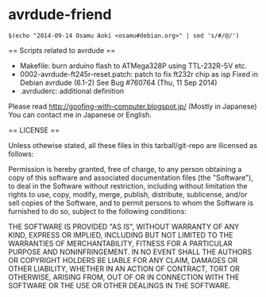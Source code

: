 avrdude-friend
==============

    $(echo "2014-09-14 Osamu Aoki <osamu#debian.org>" | sed 's/#/@/')

== Scripts related to avrdude ==

 * Makefile: burn arduino flash to ATMega328P using TTL-232R-5V etc.
 * 0002-avrdude-ft245r-reset.patch: patch to fix ft232r chip as isp
   Fixed in Debian avrdude (6.1-2) See Bug #760764 (Thu, 11 Sep 2014)
 * .avrduderc: additional definition

Please read http://goofing-with-computer.blogspot.jp/ (Mostly in Japanese)
You can contact me in Japanese or English.

== LICENSE ==

Unless othewise stated, all these files in this tarball/git-repo are ilicensed
as follows:

Permission is hereby granted, free of charge, to any person obtaining a
copy of this software and associated documentation files (the
"Software"), to deal in the Software without restriction, including
without limitation the rights to use, copy, modify, merge, publish,
distribute, sublicense, and/or sell copies of the Software, and to
permit persons to whom the Software is furnished to do so, subject to
the following conditions:

THE SOFTWARE IS PROVIDED "AS IS", WITHOUT WARRANTY OF ANY KIND, EXPRESS
OR IMPLIED, INCLUDING BUT NOT LIMITED TO THE WARRANTIES OF
MERCHANTABILITY, FITNESS FOR A PARTICULAR PURPOSE AND NONINFRINGEMENT.
IN NO EVENT SHALL THE AUTHORS OR COPYRIGHT HOLDERS BE LIABLE FOR ANY
CLAIM, DAMAGES OR OTHER LIABILITY, WHETHER IN AN ACTION OF CONTRACT,
TORT OR OTHERWISE, ARISING FROM, OUT OF OR IN CONNECTION WITH THE
SOFTWARE OR THE USE OR OTHER DEALINGS IN THE SOFTWARE.

